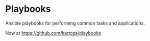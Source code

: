 # Playbooks

Ansible playbooks for performing common tasks and applications.

Now at https://github.com/kartoza/playbooks
